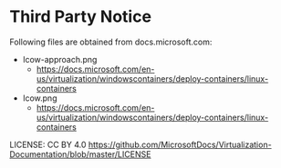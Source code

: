 # Third Party Notice

Following files are obtained from docs.microsoft.com:

- lcow-approach.png
    - https://docs.microsoft.com/en-us/virtualization/windowscontainers/deploy-containers/linux-containers
- lcow.png
    - https://docs.microsoft.com/en-us/virtualization/windowscontainers/deploy-containers/linux-containers

LICENSE: CC BY 4.0 https://github.com/MicrosoftDocs/Virtualization-Documentation/blob/master/LICENSE


